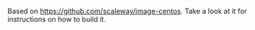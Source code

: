 
Based on https://github.com/scaleway/image-centos. Take a look at it for instructions on how to build it.


